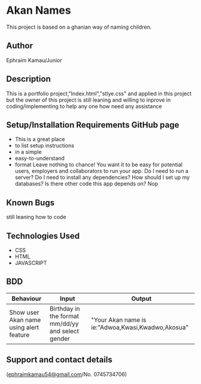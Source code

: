 # Akan Names
  This project is based on a ghanian way of naming children.

## Author
  Ephraim Kamau/Junior 
## Description 
This is a portfolio project,"Index.html","stlye.css" and applied in this project but the owner of this project is still leaning and willing to inprove in coding/implementing to help any one how need any assistance
## Setup/Installation Requirements GitHub page
* This is a great place
* to list setup instructions
* in a simple
* easy-to-understand
* format
Leave nothing to chance! You want it to be easy for potential users, employers and collaborators to run your app. Do I need to run a server? Do I need to install any dependencies? How should I set up my databases? Is there other code this app depends on? Nop
## Known Bugs
  still leaning how to code  
## Technologies Used 
 * CSS
 * HTML
 * JAVASCRIPT

## BDD
| Behaviour | Input | Output
| ----------- | --------- | ------- |
| Show user Akan name using alert feature | Birthday in the format mm/dd/yy and select gender | "Your Akan name is ie:"Adwoa,Kwasi,Kwadwo,Akosua" |

## Support and contact details 
  (ephraimkamau54@gmail.com/No. 0745734706)
